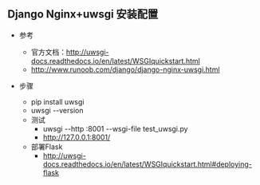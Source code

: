 ## Django Nginx+uwsgi 安装配置

- 参考
    - 官方文档：http://uwsgi-docs.readthedocs.io/en/latest/WSGIquickstart.html
    - http://www.runoob.com/django/django-nginx-uwsgi.html
    
- 步骤
    - pip install uwsgi
    - uwsgi --version
    - 测试
        - uwsgi --http :8001 --wsgi-file test_uwsgi.py
        - http://127.0.0.1:8001/
    - 部署Flask 
        - http://uwsgi-docs.readthedocs.io/en/latest/WSGIquickstart.html#deploying-flask